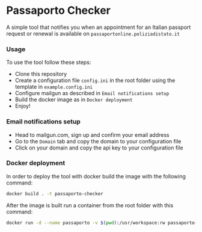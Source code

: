 # Passaporto Checker

A simple tool that notifies you when an appointment for an Italian passport request or renewal is available on `passaportonline.poliziadistato.it`

### Usage

To use the tool follow these steps:

- Clone this repository
- Create a configuration file `config.ini` in the root folder using the template in `example.config.ini`
- Configure mailgun as described in `Email notifications setup`
- Build the docker image as in `Docker deployment`
- Enjoy!

### Email notifications setup

- Head to mailgun.com, sign up and confirm your email address
- Go to the `Domain` tab and copy the domain to your configuration file
- Click on your domain and copy the api key to your configuration file

### Docker deployment

In order to deploy the tool with docker build the image with the following command:

```bash
docker build . -t passaporto-checker
```

After the image is built run a container from the root folder with this command:

```bash
docker run -d --name passaporto -v $(pwd):/usr/workspace:rw passaporto-checker
```